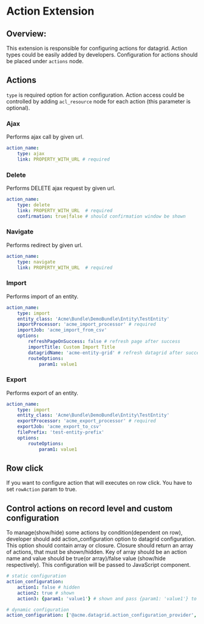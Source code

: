 Action Extension
================

Overview:
---------

This extension is responsible for configuring actions for datagrid. Action types could be easily added by developers.
Configuration for actions should be placed under `actions` node.

Actions
-------

`type` is required option for action configuration.
Action access could be controlled by adding `acl_resource` node for each action (this parameter is optional).

### Ajax

Performs ajax call by given url.

``` yml
action_name:
    type: ajax
    link: PROPERTY_WITH_URL # required
```

### Delete

Performs DELETE ajax request by given url.

``` yml
action_name:
    type: delete
    link: PROPERTY_WITH_URL  # required
    confirmation: true|false # should confirmation window be shown
```

### Navigate

Performs redirect by given url.

``` yml
action_name:
    type: navigate
    link: PROPERTY_WITH_URL  # required
```

### Import

Performs import of an entity.

``` yml
action_name:
    type: import
    entity_class: 'Acme\Bundle\DemoBundle\Entity\TestEntity'
    importProcessor: 'acme_import_processor' # required
    importJob: 'acme_import_from_csv'
    options:
        refreshPageOnSuccess: false # refresh page after success
        importTitle: Custom Import Title
        datagridName: 'acme-entity-grid' # refresh datagrid after success
        routeOptions:
            param1: value1
```

### Export

Performs export of an entity.

``` yml
action_name:
    type: import
    entity_class: 'Acme\Bundle\DemoBundle\Entity\TestEntity'
    exportProcessor: 'acme_export_processor' # required
    exportJob: 'acme_export_to_csv'
    filePrefix: 'test-entity-prefix'
    options:
        routeOptions:
            param1: value1
```

Row click
----------
If you want to configure action that will executes on row click. You have to set `rowAction` param to true.


Control actions on record level and custom configuration
--------------------------------------------------------
To manage(show/hide) some actions by condition(dependent on row), developer should add action_configuration option to datagrid configuration. 
This option should contain array or closure. Closure should return an array of actions, that must be shown/hidden. 
Key of array should be an action name and value should be true(or array)/false value (show/hide respectively). 
This configuration will be passed to JavaScript component.
``` yml
# static configuration
action_configuration:
    action1: false # hidden
    action2: true # shown
    action3: {param1: 'value1'} # shown and pass {param1: 'value1'} to component
```

``` yml
# dynamic configuration
action_configuration: ['@acme.datagrid.action_configuration_provider', 'getActionConfiguration']
```

